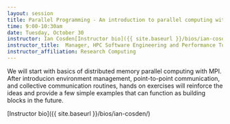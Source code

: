 ```yaml
---
layout: session
title: Parallel Programming - An introduction to parallel computing with MPI
time: 9:00-10:30am
date: Tuesday, October 30
instructor: Ian Cosden[Instructor bio]({{ site.baseurl }}/bios/ian-cosden/)
instructor_title:  Manager, HPC Software Engineering and Performance Tuning
instructor_affiliation: Research Computing
---
```


We will start with basics of distributed memory parallel computing with MPI. After introducion environment management, point-to-point communication, and collective communication routines, hands on exercises will reinforce the ideas and provide a few simple examples that can function as building blocks in the future.


[Instructor bio]({{ site.baseurl }}/bios/ian-cosden/)

